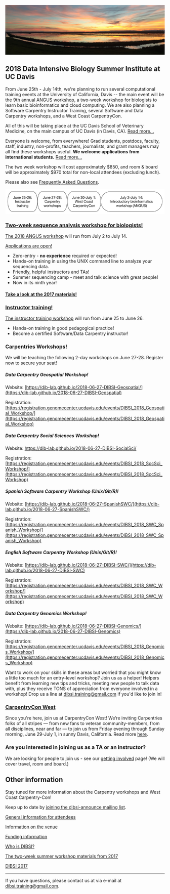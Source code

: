 ![Yolo Basin panorama](images/yolo-panorama.jpg "DIBSI 2018")

## 2018 Data Intensive Biology Summer Institute at UC Davis

From June 25th - July 14th, we're planning to run several
computational training events at the University of California, Davis
-- the main event will be the 9th annual ANGUS workshop, a two-week
workshop for biologists to learn basic bioinformatics and cloud
computing.  We are also planning a Software Carpentry Instructor
Training, several Software and Data Carpentry workshops, and a
West Coast CarpentryCon.

All of this will be taking place at the UC Davis School of Veterinary
Medicine, on the main campus of UC Davis (in Davis,
CA). [Read more...](VENUE.html)

Everyone is welcome, from everywhere! Grad students, postdocs,
faculty, staff, industry, non-profits, teachers, journalists, and
grant managers may all find these workshops useful. **We welcome
applications from international students.**
[Read more...](ATTENDEES.html)

The two week workshop will cost approximately $850, and room & board
will be approximately $970 total for non-local attendees (excluding
lunch).

Please also see [Frequently Asked Questions](https://hackmd.io/s/HkdE1IPuG).

![DIBSI overview](images/overview-bubbles.png)

### [Two-week sequence analysis workshop for biologists!](ANGUS.html)

[The 2018 ANGUS workshop](ANGUS.html) will run from July 2 to July 14.

[Applications are open!](https://docs.google.com/forms/d/e/1FAIpQLSeuXw5aX6NUGdzb4NnhQi3CLEMIxHr_vvVZFB762fCJkkkYGA/viewform)

* Zero-entry - **no experience** required or expected!
* Hands-on training in using the UNIX command line to analyze your sequencing data.
* Friendly, helpful instructors and TAs!
* Summer sequencing camp - meet and talk science with great people!
* Now in its ninth year!

#### [Take a look at the 2017 materials!](https://angus.readthedocs.io/en/2017/)

### [Instructor training!](instructor-training.html)

[The instructor training workshop](instructor-training.html) will run
from June 25 to June 26.

* Hands-on training in good pedagogical practice!
* Become a certified Software/Data Carpentry instructor!

### Carpentries Workshops!

We will be teaching the following 2-day workshops on June 27-28. Register now to secure your seat!

##### Data Carpentry Geospatial Workshop! 

Website: [https://dib-lab.github.io/2018-06-27-DIBSI-Geospatial/](https://dib-lab.github.io/2018-06-27-DIBSI-Geospatial)

Registration: [https://registration.genomecenter.ucdavis.edu/events/DIBSI_2018_Geospatial_Workshop/](https://registration.genomecenter.ucdavis.edu/events/DIBSI_2018_Geospatial_Workshop)

##### Data Carpentry Social Sciences Workshop!
Website: [https://dib-lab.github.io/2018-06-27-DIBSI-SocialSci/ ](https://dib-lab.github.io/2018-06-27-DIBSI-SocialSci)

Registration: [https://registration.genomecenter.ucdavis.edu/events/DIBSI_2018_SocSci_Workshop/](https://registration.genomecenter.ucdavis.edu/events/DIBSI_2018_SocSci_Workshop)

##### Spanish Software Carpentry Workshop (Unix/Git/R)!
Website: [https://dib-lab.github.io/2018-06-27-SpanishSWC/](https://dib-lab.github.io/2018-06-27-SpanishSWC/)

Registration: [https://registration.genomecenter.ucdavis.edu/events/DIBSI_2018_SWC_Spanish_Workshop/](https://registration.genomecenter.ucdavis.edu/events/DIBSI_2018_SWC_Spanish_Workshop)

##### English Software Carpentry Workshop (Unix/Git/R)!
Website: [https://dib-lab.github.io/2018-06-27-DIBSI-SWC/](https://dib-lab.github.io/2018-06-27-DIBSI-SWC) 

Registration: [https://registration.genomecenter.ucdavis.edu/events/DIBSI_2018_SWC_Workshop/](https://registration.genomecenter.ucdavis.edu/events/DIBSI_2018_SWC_Workshop)

##### Data Carpentry Genomics Workshop!
Website: [https://dib-lab.github.io/2018-06-27-DIBSI-Genomics/](https://dib-lab.github.io/2018-06-27-DIBSI-Genomics)

Registration: [https://registration.genomecenter.ucdavis.edu/events/DIBSI_2018_Genomics_Workshop/](https://registration.genomecenter.ucdavis.edu/events/DIBSI_2018_Genomics_Workshop)


Want to work on your skills in these areas but worried that you might know a little too much for an entry-level workshop? 
Join us as a helper! Helpers benefit from learning new tips and tricks, meeting new people to talk data with, 
plus they receive TONS of appreciation from everyone involved in a workshop! Drop us a line at dibsi.training@gmail.com if you'd like to join in!

### [CarpentryCon West](CarpentryConWest.html)

Since you're here, join us at CarpentryCon West! We’re inviting Carpentries folks of all stripes — from new fans to veteran community-members, from all disciplines, near and far — to join us from Friday evening through Sunday morning, June 29-July 1, in sunny Davis, California. Read more [here](CarpentryConWest.html).

### Are you interested in joining us as a TA or an instructor?

We are looking for people to join us - see our
[getting involved](getting-involved.html) page! (We will cover travel,
room and board.)

## Other information

Stay tuned for more information about the Carpentry workshops and West
Coast Carpentry-Con!

Keep up to date by [joining the dibsi-announce mailing list](https://groups.io/g/dibsi-announce/join).

[General information for attendees](ATTENDEES.html)

[Information on the venue](VENUE.html)

[Funding information](FUNDERS.html)

[Who is DIBSI?](WHO.html)

[The two-week summer workshop materials from 2017](angus.readthedocs.io/en/2016/)

[DIBSI 2017](2017/index.html)

----

If you have questions, please contact us at via e-mail at [dibsi.training@gmail.com](mailto:dibsi.training@gmail.com).
